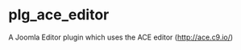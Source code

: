 plg_ace_editor
==============

A Joomla Editor plugin which uses the ACE editor (http://ace.c9.io/)
